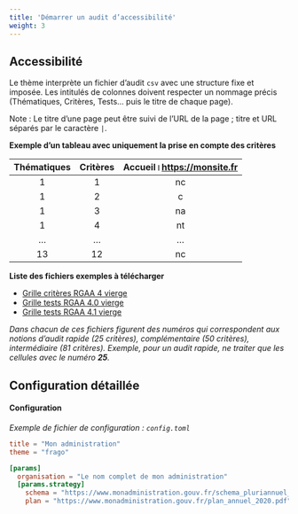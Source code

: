 ```yaml
---
title: 'Démarrer un audit d’accessibilité'
weight: 3
---
```


## Accessibilité

Le thème interprète un fichier d’audit `csv` avec une structure fixe et imposée. Les intitulés de colonnes doivent respecter un nommage précis (Thématiques, Critères, Tests… puis le titre de chaque page).

Note : Le titre d’une page peut être suivi de l’URL de la page ; titre et URL séparés par le caractère `|`.

**Exemple d’un tableau avec uniquement la prise en compte des critères**

| Thématiques | Critères | Accueil।https://monsite.fr |
| :---------: | :------: | :------------------------: |
|      1      |    1     |              nc            |
|      1      |    2     |              c             |
|      1      |    3     |              na            |
|      1      |    4     |              nt            |
|      …      |    …     |              …             |
|      13     |    12    |              nc            |

**Liste des fichiers exemples à télécharger**

  * [Grille critères RGAA 4 vierge](https://github.com/DISIC/frago/tree/master/exampleSite/exampleFiles/grille-criteres-rgaa.csv)
  * [Grille tests RGAA 4.0 vierge](https://github.com/DISIC/frago/tree/master/exampleSite/exampleFiles/grille-tests-rgaa4.0.csv)
  * [Grille tests RGAA 4.1 vierge](https://github.com/DISIC/frago/tree/master/exampleSite/exampleFiles/grille-tests-rgaa4.1.csv)

*Dans chacun de ces fichiers figurent des numéros qui correspondent aux notions d’audit rapide (25 critères), complémentaire (50 critères), intermédiaire (81 critères).*
*Exemple, pour un audit rapide, ne traiter que les cellules avec le numéro **25**.*

## Configuration détaillée

#### Configuration

*Exemple de fichier de configuration : `config.toml`*

```toml
title = "Mon administration"
theme = "frago"

[params]
  organisation = "Le nom complet de mon administration"
  [params.strategy]
    schema = "https://www.monadministration.gouv.fr/schema_pluriannuel_2020-2022.pdf" // Optionnel
    plan = "https://www.monadministration.gouv.fr/plan_annuel_2020.pdf" // Optionnel
```
